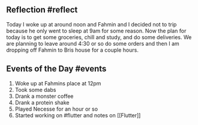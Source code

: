 ## Reflection #reflect
Today I woke up at around noon and Fahmin and I decided not to trip because he only went to sleep at 9am for some reason. Now the plan for today is to get some groceries, chill and study, and do some deliveries.  We are planning to leave around 4:30 or so do some orders and then I am dropping off Fahmin to Bris house for a couple hours.


## Events of the Day #events 
1. Woke up at Fahmins place at 12pm
2. Took some dabs
3. Drank a monster coffee
4. Drank a protein shake
5. Played Necesse for an hour or so
6. Started working on #flutter and notes on [[Flutter]]
